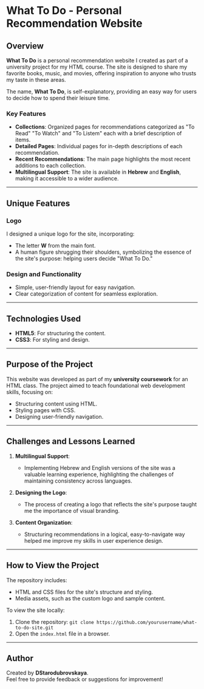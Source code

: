 # What To Do - Personal Recommendation Website

## Overview

**What To Do** is a personal recommendation website I created as part of a university project for my HTML course.
The site is designed to share my favorite books, music, and movies, offering inspiration to anyone who trusts my taste in these areas.

The name, **What To Do**, is self-explanatory, providing an easy way for users to decide how to spend their leisure time.

### Key Features
- **Collections**: Organized pages for recommendations categorized as "To Read" "To Watch" and "To Listem" each with a brief description of items.
- **Detailed Pages**: Individual pages for in-depth descriptions of each recommendation.
- **Recent Recommendations**: The main page highlights the most recent additions to each collection.
- **Multilingual Support**: The site is available in **Hebrew** and **English**, making it accessible to a wider audience.

---

## Unique Features

### Logo
I designed a unique logo for the site, incorporating:
- The letter **W** from the main font.
- A human figure shrugging their shoulders, symbolizing the essence of the site's purpose: helping users decide "What To Do."

### Design and Functionality
- Simple, user-friendly layout for easy navigation.
- Clear categorization of content for seamless exploration.

---

## Technologies Used

- **HTML5**: For structuring the content.
- **CSS3**: For styling and design.

---

## Purpose of the Project

This website was developed as part of my **university coursework** for an HTML class. The project aimed to teach foundational web development skills, focusing on:
- Structuring content using HTML.
- Styling pages with CSS.
- Designing user-friendly navigation.

---

## Challenges and Lessons Learned

1. **Multilingual Support**:
   - Implementing Hebrew and English versions of the site was a valuable learning experience, highlighting the challenges of maintaining consistency across languages.

2. **Designing the Logo**:
   - The process of creating a logo that reflects the site's purpose taught me the importance of visual branding.

3. **Content Organization**:
   - Structuring recommendations in a logical, easy-to-navigate way helped me improve my skills in user experience design.

---

## How to View the Project

The repository includes:
- HTML and CSS files for the site's structure and styling.
- Media assets, such as the custom logo and sample content.

To view the site locally:
1. Clone the repository: `git clone https://github.com/yourusername/what-to-do-site.git`
2. Open the `index.html` file in a browser.

---

## Author

Created by **DStarodubrovskaya**.  
Feel free to provide feedback or suggestions for improvement!
